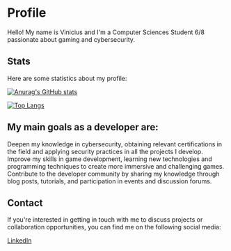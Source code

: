 # Profile
Hello! My name is Vinicius and I'm a Computer Sciences Student 6/8 passionate about gaming and cybersecurity.

## Stats
Here are some statistics about my profile:


[![Anurag's GitHub stats](https://github-readme-stats.vercel.app/api?username=paraizovinicius)](https://github.com/anuraghazra/github-readme-stats)


[![Top Langs](https://github-readme-stats.vercel.app/api/top-langs/?username=paraizovinicius)](https://github.com/anuraghazra/github-readme-stats)


## My main goals as a developer are:
Deepen my knowledge in cybersecurity, obtaining relevant certifications in the field and applying security practices in all the projects I develop.
Improve my skills in game development, learning new technologies and programming techniques to create more immersive and challenging games.
Contribute to the developer community by sharing my knowledge through blog posts, tutorials, and participation in events and discussion forums.

## Contact
If you're interested in getting in touch with me to discuss projects or collaboration opportunities, you can find me on the following social media:

[LinkedIn](https://www.linkedin.com/in/paraizovinicius/)
